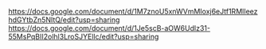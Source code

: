 https://docs.google.com/document/d/1M7znoU5xnWVmMIoxj6eJtf1RMlIeezhdGYtbZn5NItQ/edit?usp=sharing
https://docs.google.com/document/d/1Je5scB-aOW6Udlz31-55MsPqBII2olhl3LroSJYEllc/edit?usp=sharing
